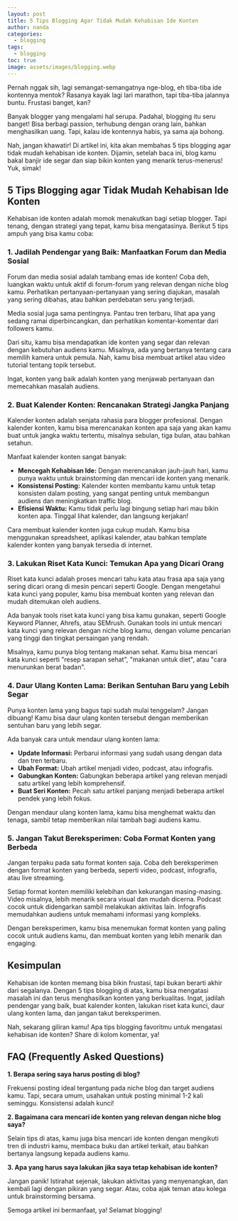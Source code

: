 ```yaml
---
layout: post
title: 5 Tips Blogging Agar Tidak Mudah Kehabisan Ide Konten
author: nanda
categories:
  - blogging
tags:
  - blogging
toc: true
image: assets/images/blogging.webp
---
```



Pernah nggak sih, lagi semangat-semangatnya nge-blog, eh tiba-tiba ide kontennya mentok? Rasanya kayak lagi lari marathon, tapi tiba-tiba jalannya buntu. Frustasi banget, kan?

Banyak blogger yang mengalami hal serupa. Padahal, blogging itu seru banget! Bisa berbagi passion, terhubung dengan orang lain, bahkan menghasilkan uang. Tapi, kalau ide kontennya habis, ya sama aja bohong.

Nah, jangan khawatir! Di artikel ini, kita akan membahas 5 tips blogging agar tidak mudah kehabisan ide konten. Dijamin, setelah baca ini, blog kamu bakal banjir ide segar dan siap bikin konten yang menarik terus-menerus! Yuk, simak!

## 5 Tips Blogging agar Tidak Mudah Kehabisan Ide Konten

Kehabisan ide konten adalah momok menakutkan bagi setiap blogger. Tapi tenang, dengan strategi yang tepat, kamu bisa mengatasinya. Berikut 5 tips ampuh yang bisa kamu coba:

### 1\. Jadilah Pendengar yang Baik: Manfaatkan Forum dan Media Sosial

Forum dan media sosial adalah tambang emas ide konten! Coba deh, luangkan waktu untuk aktif di forum-forum yang relevan dengan niche blog kamu. Perhatikan pertanyaan-pertanyaan yang sering diajukan, masalah yang sering dibahas, atau bahkan perdebatan seru yang terjadi.

Media sosial juga sama pentingnya. Pantau tren terbaru, lihat apa yang sedang ramai diperbincangkan, dan perhatikan komentar-komentar dari followers kamu.

Dari situ, kamu bisa mendapatkan ide konten yang segar dan relevan dengan kebutuhan audiens kamu. Misalnya, ada yang bertanya tentang cara memilih kamera untuk pemula. Nah, kamu bisa membuat artikel atau video tutorial tentang topik tersebut.

Ingat, konten yang baik adalah konten yang menjawab pertanyaan dan memecahkan masalah audiens.

### 2\. Buat Kalender Konten: Rencanakan Strategi Jangka Panjang

Kalender konten adalah senjata rahasia para blogger profesional. Dengan kalender konten, kamu bisa merencanakan konten apa saja yang akan kamu buat untuk jangka waktu tertentu, misalnya sebulan, tiga bulan, atau bahkan setahun.

Manfaat kalender konten sangat banyak:

- **Mencegah Kehabisan Ide:** Dengan merencanakan jauh-jauh hari, kamu punya waktu untuk brainstorming dan mencari ide konten yang menarik.
- **Konsistensi Posting:** Kalender konten membantu kamu untuk tetap konsisten dalam posting, yang sangat penting untuk membangun audiens dan meningkatkan traffic blog.
- **Efisiensi Waktu:** Kamu tidak perlu lagi bingung setiap hari mau bikin konten apa. Tinggal lihat kalender, dan langsung kerjakan!

Cara membuat kalender konten juga cukup mudah. Kamu bisa menggunakan spreadsheet, aplikasi kalender, atau bahkan template kalender konten yang banyak tersedia di internet.

### 3\. Lakukan Riset Kata Kunci: Temukan Apa yang Dicari Orang

Riset kata kunci adalah proses mencari tahu kata atau frasa apa saja yang sering dicari orang di mesin pencari seperti Google. Dengan mengetahui kata kunci yang populer, kamu bisa membuat konten yang relevan dan mudah ditemukan oleh audiens.

Ada banyak tools riset kata kunci yang bisa kamu gunakan, seperti Google Keyword Planner, Ahrefs, atau SEMrush. Gunakan tools ini untuk mencari kata kunci yang relevan dengan niche blog kamu, dengan volume pencarian yang tinggi dan tingkat persaingan yang rendah.

Misalnya, kamu punya blog tentang makanan sehat. Kamu bisa mencari kata kunci seperti "resep sarapan sehat", "makanan untuk diet", atau "cara menurunkan berat badan".

### 4\. Daur Ulang Konten Lama: Berikan Sentuhan Baru yang Lebih Segar

Punya konten lama yang bagus tapi sudah mulai tenggelam? Jangan dibuang! Kamu bisa daur ulang konten tersebut dengan memberikan sentuhan baru yang lebih segar.

Ada banyak cara untuk mendaur ulang konten lama:

- **Update Informasi:** Perbarui informasi yang sudah usang dengan data dan tren terbaru.
- **Ubah Format:** Ubah artikel menjadi video, podcast, atau infografis.
- **Gabungkan Konten:** Gabungkan beberapa artikel yang relevan menjadi satu artikel yang lebih komprehensif.
- **Buat Seri Konten:** Pecah satu artikel panjang menjadi beberapa artikel pendek yang lebih fokus.

Dengan mendaur ulang konten lama, kamu bisa menghemat waktu dan tenaga, sambil tetap memberikan nilai tambah bagi audiens kamu.

### 5\. Jangan Takut Bereksperimen: Coba Format Konten yang Berbeda

Jangan terpaku pada satu format konten saja. Coba deh bereksperimen dengan format konten yang berbeda, seperti video, podcast, infografis, atau live streaming.

Setiap format konten memiliki kelebihan dan kekurangan masing-masing. Video misalnya, lebih menarik secara visual dan mudah dicerna. Podcast cocok untuk didengarkan sambil melakukan aktivitas lain. Infografis memudahkan audiens untuk memahami informasi yang kompleks.

Dengan bereksperimen, kamu bisa menemukan format konten yang paling cocok untuk audiens kamu, dan membuat konten yang lebih menarik dan engaging.

## Kesimpulan

Kehabisan ide konten memang bisa bikin frustasi, tapi bukan berarti akhir dari segalanya. Dengan 5 tips blogging di atas, kamu bisa mengatasi masalah ini dan terus menghasilkan konten yang berkualitas. Ingat, jadilah pendengar yang baik, buat kalender konten, lakukan riset kata kunci, daur ulang konten lama, dan jangan takut bereksperimen.

Nah, sekarang giliran kamu! Apa tips blogging favoritmu untuk mengatasi kehabisan ide konten? Share di kolom komentar, ya!

## FAQ (Frequently Asked Questions)

**1\. Berapa sering saya harus posting di blog?**

Frekuensi posting ideal tergantung pada niche blog dan target audiens kamu. Tapi, secara umum, usahakan untuk posting minimal 1-2 kali seminggu. Konsistensi adalah kunci!

**2\. Bagaimana cara mencari ide konten yang relevan dengan niche blog saya?**

Selain tips di atas, kamu juga bisa mencari ide konten dengan mengikuti tren di industri kamu, membaca buku dan artikel terkait, atau bahkan bertanya langsung kepada audiens kamu.

**3\. Apa yang harus saya lakukan jika saya tetap kehabisan ide konten?**

Jangan panik! Istirahat sejenak, lakukan aktivitas yang menyenangkan, dan kembali lagi dengan pikiran yang segar. Atau, coba ajak teman atau kolega untuk brainstorming bersama.

Semoga artikel ini bermanfaat, ya! Selamat blogging!
